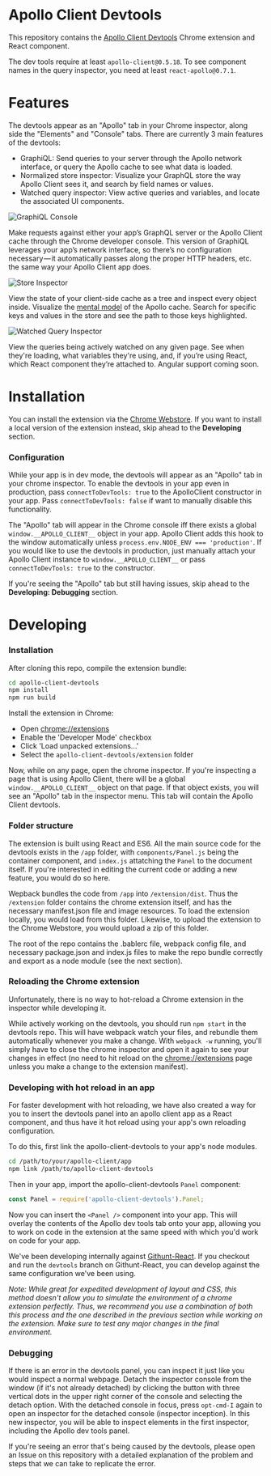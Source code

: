 Apollo Client Devtools
===

This repository contains the [Apollo Client Devtools](https://chrome.google.com/webstore/detail/apollo-client-developer-t/jdkknkkbebbapilgoeccciglkfbmbnfm) Chrome extension and React component.

The dev tools require at least `apollo-client@0.5.18`. To see component names in the query inspector, you need at least `react-apollo@0.7.1`.

Features
===

The devtools appear as an "Apollo" tab in your Chrome inspector, along side the "Elements" and "Console" tabs. There are currently 3 main features of the devtools:

 * GraphiQL: Send queries to your server through the Apollo network interface, or query the Apollo cache to see what data is loaded.
 * Normalized store inspector: Visualize your GraphQL store the way Apollo Client sees it, and search by field names or values.
 * Watched query inspector: View active queries and variables, and locate the associated UI components.

![GraphiQL Console](/imgs/apollo-devtools-graphiql.png)

Make requests against either your app’s GraphQL server or the Apollo Client cache through the Chrome developer console. This version of GraphiQL leverages your app’s network interface, so there’s no configuration necessary — it automatically passes along the proper HTTP headers, etc. the same way your Apollo Client app does.

![Store Inspector](/imgs/apollo-devtools-store.png)

View the state of your client-side cache as a tree and inspect every object inside. Visualize the [mental model](https://dev-blog.apollodata.com/the-concepts-of-graphql-bc68bd819be3) of the Apollo cache. Search for specific keys and values in the store and see the path to those keys highlighted.

![Watched Query Inspector](/imgs/apollo-devtools-queries.png)

View the queries being actively watched on any given page. See when they're loading, what variables they're using, and, if you’re using React, which React component they’re attached to. Angular support coming soon.

Installation
===

You can install the extension via the [Chrome Webstore](https://chrome.google.com/webstore/detail/apollo-client-developer-t/jdkknkkbebbapilgoeccciglkfbmbnfm).
If you want to install a local version of the extension instead, skip ahead to the __Developing__ section.

### Configuration

While your app is in dev mode, the devtools will appear as an "Apollo" tab in your chrome inspector. To enable the devtools in your app even in production, pass `connectToDevTools: true` to the ApolloClient constructor in your app.  Pass `connectToDevTools: false` if want to manually disable this functionality.

The "Apollo" tab will appear in the Chrome console iff there exists a global `window.__APOLLO_CLIENT__` object in your app. Apollo Client adds this hook to the window automatically unless `process.env.NODE_ENV === 'production'`. If you would like to use the devtools in production, just manually attach your Apollo Client instance to `window.__APOLLO_CLIENT__` or pass `connectToDevTools: true` to the constructor.

If you're seeing the "Apollo" tab but still having issues, skip ahead to the __Developing: Debugging__ section.

Developing
===

### Installation

After cloning this repo, compile the extension bundle:

```bash
cd apollo-client-devtools
npm install
npm run build
```

Install the extension in Chrome:

 * Open [chrome://extensions](chrome://extensions)
 * Enable the 'Developer Mode' checkbox
 * Click 'Load unpacked extensions...'
 * Select the `apollo-client-devtools/extension` folder

Now, while on any page, open the chrome inspector. If you're inspecting a page that is using Apollo Client, there will be a global `window.__APOLLO_CLIENT__` object on that page. If that object exists, you will see an "Apollo" tab in the inspector menu. This tab will contain the Apollo Client devtools.

### Folder structure

The extension is built using React and ES6. All the main source code for the devtools exists in the `/app`
folder, with `components/Panel.js` being the container component, and `index.js` attatching the
`Panel` to the document itself. If you're interested in editing the current code or adding a new feature,
you would do so here.

Wepback bundles the code from `/app` into `/extension/dist`. Thus the `/extension` folder contains
the chrome extension itself, and has the necessary manifest.json file and image resources. To load the
extension locally, you would load from this folder. Likewise, to upload the extension to the Chrome Webstore,
you would upload a zip of this folder.

The root of the repo contains the .bablerc file, webpack config file, and necessary package.json and
index.js files to make the repo bundle correctly and export as a node module (see the next section).

### Reloading the Chrome extension

Unfortunately, there is no way to hot-reload a Chrome extension in the inspector while developing it.

While actively working on the devtools, you should run `npm start` in the devtools repo. This will have webpack watch your files, and rebundle them automatically whenever you make a change. With `webpack -w` running, you'll simply have to close the chrome inspector and open it again to see your changes in effect (no need to hit reload on the [chrome://extensions](chrome://extensions) page unless you make a change to the extension manifest).

### Developing with hot reload in an app

For faster development with hot reloading, we have also created a way for you to insert the devtools panel into an apollo client app as a React component, and thus have it hot reload using your app's own reloading configuration.

To do this, first link the apollo-client-devtools to your app's node modules.

```bash
cd /path/to/your/apollo-client/app
npm link /path/to/apollo-client-devtools
```

Then in your app, import the apollo-client-devtools `Panel` component:

```js
const Panel = require('apollo-client-devtools').Panel;
```

Now you can insert the `<Panel />` component into your app. This will overlay the contents of the Apollo dev tools tab onto your app, allowing you to work on code in the extension at the same speed with which you'd work on code for your app.

We've been developing internally against [Githunt-React](https://github.com/apollostack/GitHunt-React). If you checkout and run the `devtools` branch on Githunt-React, you can develop against the same configuration we've been using.

*Note: While great for expedited development of layout and CSS, this method doesn't allow you to simulate the environment of a chrome extension perfectly. Thus, we recommend you use a combination of both this process and the one described in the previous section while working on the extension. Make sure to test any major changes in the final environment.*

### Debugging

If there is an error in the devtools panel, you can inspect it just like you would inspect a normal webpage. Detach the inspector console from the window (if it's not already detached) by clicking the button with three vertical dots in the upper right corner of the console and selecting the detach option. With the detached console in focus, press `opt-cmd-I` again to open an inspector
for the detached console (inspector inception). In this new inspector, you will be able to inspect elements in the first inspector, including the Apollo dev tools panel.

If you're seeing an error that's being caused by the devtools, please open an Issue on this repository with a detailed explanation of the problem and steps that we can take to replicate the error.
